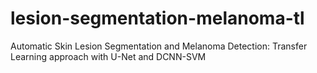 # lesion-segmentation-melanoma-tl
Automatic Skin Lesion Segmentation and Melanoma Detection: Transfer Learning approach with U-Net and DCNN-SVM
